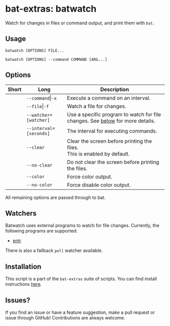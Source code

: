 # bat-extras: batwatch

Watch for changes in files or command output, and print them with `bat`.



## Usage

    batwatch [OPTIONS] FILE...

    batwatch [OPTIONS] --command COMMAND [ARG...]



## Options

| Short | Long                   | Description                                                  |
| ----- | ---------------------- | ------------------------------------------------------------ |
|       | `--command`\|`-x`      | Execute a command on an interval. |
|       | `--file`\|`-f`         | Watch a file for changes. |
|       | `--watcher=[watcher]`  | Use a specific program to watch for file changes. See [below](#watchers) for more details. |
|       | `--interval=[seconds]` | The interval for executing commands. |
|       | `--clear`              | Clear the screen before printing the files.<br />This is enabled by default. |
|       | `--no-clear`           | Do not clear the screen before printing the files.           |
|       | `--color`              | Force color output.                                          |
|       | `--no-color`           | Force disable color output.                                  |

All remaining options are passed through to bat.



## Watchers

Batwatch uses external programs to watch for file changes.
Currently, the following programs are supported:

- [entr](https://eradman.com/entrproject/)

There is also a fallback `poll` watcher available.



## Installation

This script is a part of the `bat-extras` suite of scripts. You can find install instructions [here](../README.md#installation).




## Issues?

If you find an issue or have a feature suggestion, make a pull request or issue through GitHub!
Contributions are always welcome.
